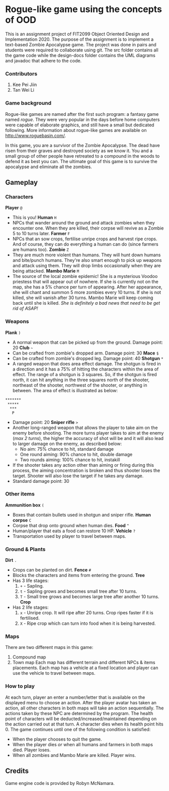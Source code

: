 # Rogue-like game using the concepts of OOD
This is an assignment project of FIT2099 Object Oriented Design and Implementation 2020. The purpose of the assignment is to implement a text-based Zombie Apocalypse game. The project was done in pairs and students were required to collaborate using git. The src folder contains all the game code while the design-docs folder contains the UML diagrams and javadoc that adhere to the code.

### Contributors
1. Kee Pei Jiin
2. Tan Wei Li

### Game background
Rogue-like games are named after the first such program: a fantasy game named *rogue*. They were very popular in the days before home computers were capable of elaborate graphics, and still have a small but dedicated following. More information about rogue-like games are available on <http://www.roguebasin.com/>.

In this game, you are a survivor of the Zombie Apocalypse. The dead have risen from their graves and destroyed society as we know it. You and a small group of other people have retreated to a compound in the woods to defend it as best you can. The ultimate goal of this game is to survive the apocalypse and eliminate all the zombies.

## Gameplay
### Characters
**Player** `@`
- This is you!
**Human** `H` 
- NPCs that wander around the ground and attack zombies when they encounter one. When they are killed, their corpse will revive as a Zombie 5 to 10 turns later.
**Farmer** `F` 
- NPCs that an sow crops, fertilise unripe crops and harvest ripe crops. And of course, they can do everything a human can do (since farmers are humans too).
**Zombie** `Z` 
- They are much more violent than humans. They will hunt down humans and bite/punch humans. They're also smart enough to pick up weapons and attack using them. They will drop limbs occasionally when they are being attacked.
**Mambo Marie** `M` 
- The source of the local zombie epidemic! She is a mysterious Voodoo priestess that will appear out of nowhere. If she is currently not on the map, she has a 5% chance per turn of appearing. After her appearance, she will chant and summon 5 more zombies every 10 turns. If she is not killed, she will vanish after 30 turns. Mambo Marie will keep coming back until she is killed. *She is definitely a bad news that need to be get rid of ASAP!*

### Weapons
**Plank** `)`
- A normal weapon that can be picked up from the ground. Damage point: 20
**Club** `~` 
- Can be crafted from zombie's dropped arm. Damage point: 30
**Mace** `$`
- Can be crafted from zombie's dropped leg. Damage point: 40
**Shotgun** `*`
- A ranged weapon that does area effect damage. The shotgun is fired in a direction and it has a 75% of hitting the characters within the area of effect. The range of a shotgun is 3 squares. So, if the shotgun is fired north, it can hit anything in the three squares north of the shooter, northeast of the shooter, northwest of the shooter, or anything in between. The area of effect is illustrated as below:
```
*******
 *****
  ***
   P
```
- Damage point: 20
**Sniper rifle** `>`
- Another long-ranged weapon that allows the player to take aim on the enemy before shooting. The more turns player takes to aim at the enemy (*max 2 turns*), the higher the accuracy of shot will be and it will also lead to larger damage on the enemy, as described below:
  - No aim: 75% chance to hit, standard damage 
  - One round aiming: 90% chance to hit, double damage
  - Two rounds aiming: 100% chance to hit, instakill
- If the shooter takes any action other than aiming or firing during this process, the aiming concentration is broken and thus shooter loses the target. Shooter will also lose the target if he takes any damage.
- Standard damage point: 30

### Other items
**Ammunition box** `(`
- Boxes that contain bullets used in shotgun and sniper rifle.
**Human corpse** `C`
- Corpse that drop onto ground when human dies.
**Food** `^`
- Human/player that eats a food can restore 10 HP.
**Vehicle** `?`
- Transportation used by player to travel between maps.

### Ground & Plants
**Dirt** `.`
- Crops can be planted on dirt.
**Fence** `#`
- Blocks the characters and items from entering the ground.
**Tree**
- Has 3 life stages:
  1. `+` - Sapling.
  2. `t` - Sapling grows and becomes small tree after 10 turns.
  3. `T` - Small tree grows and becomes large tree after another 10 turns.
**Crop** 
- Has 2 life stages:
  1. `x` - Unripe crop. It will ripe after 20 turns. Crop ripes faster if it is fertilised.
  2. `X` - Ripe crop which can turn into food when it is being harvested.

### Maps
There are two different maps in this game:
1. Compound map
2. Town map
Each map has different terrain and different NPCs & items placements. Each map has a vehicle at a fixed location and player can use the vehicle to travel between maps.

### How to play
At each turn, player an enter a number/letter that is available on the displayed menu to choose an action. After the player avatar has taken an action, all other characters in both maps will take an action sequentially. The actions taken by these NPC are determined by the program. The health point of characters will be deducted/increased/maintained depending on the action carried out at that turn. A character dies when its health point hits 0.
The game continues until one of the following condition is satisfied:
- When the player chooses to quit the game.
- When the player dies *or* when all humans and farmers in both maps died. Player loses.
- When all zombies and Mambo Marie are killed. Player wins.

## Credits
Game engine code is provided by Robyn McNamara.
